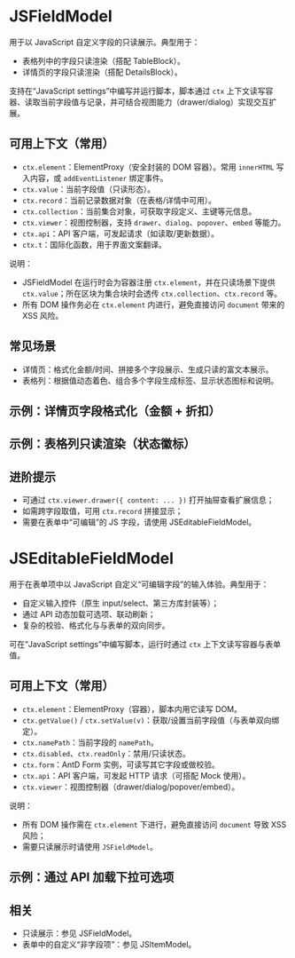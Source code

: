 # JSFieldModel

用于以 JavaScript 自定义字段的只读展示。典型用于：
- 表格列中的字段只读渲染（搭配 TableBlock）。
- 详情页的字段只读渲染（搭配 DetailsBlock）。

支持在“JavaScript settings”中编写并运行脚本，脚本通过 `ctx` 上下文读写容器、读取当前字段值与记录，并可结合视图能力（drawer/dialog）实现交互扩展。

## 可用上下文（常用）
- `ctx.element`：ElementProxy（安全封装的 DOM 容器）。常用 `innerHTML` 写入内容，或 `addEventListener` 绑定事件。
- `ctx.value`：当前字段值（只读形态）。
- `ctx.record`：当前记录数据对象（在表格/详情中可用）。
- `ctx.collection`：当前集合对象，可获取字段定义、主键等元信息。
- `ctx.viewer`：视图控制器，支持 `drawer`、`dialog`、`popover`、`embed` 等能力。
- `ctx.api`：API 客户端，可发起请求（如读取/更新数据）。
- `ctx.t`：国际化函数，用于界面文案翻译。

说明：
- JSFieldModel 在运行时会为容器注册 `ctx.element`，并在只读场景下提供 `ctx.value`；所在区块为集合块时会透传 `ctx.collection`、`ctx.record` 等。
- 所有 DOM 操作务必在 `ctx.element` 内进行，避免直接访问 `document` 带来的 XSS 风险。

## 常见场景
- 详情页：格式化金额/时间、拼接多个字段展示、生成只读的富文本展示。
- 表格列：根据值动态着色、组合多个字段生成标签、显示状态图标和说明。

## 示例：详情页字段格式化（金额 + 折扣）
<code src="./demos/details.tsx"></code>

## 示例：表格列只读渲染（状态徽标）
<code src="./demos/table.tsx"></code>

## 进阶提示
- 可通过 `ctx.viewer.drawer({ content: ... })` 打开抽屉查看扩展信息；
- 如需跨字段取值，可用 `ctx.record` 拼接显示；
- 需要在表单中“可编辑”的 JS 字段，请使用 JSEditableFieldModel。

# JSEditableFieldModel

用于在表单项中以 JavaScript 自定义“可编辑字段”的输入体验。典型用于：
- 自定义输入控件（原生 input/select、第三方库封装等）；
- 通过 API 动态加载可选项、联动刷新；
- 复杂的校验、格式化与与表单的双向同步。

可在“JavaScript settings”中编写脚本，运行时通过 `ctx` 上下文读写容器与表单值。

## 可用上下文（常用）
- `ctx.element`：ElementProxy（容器），脚本内用它读写 DOM。
- `ctx.getValue()` / `ctx.setValue(v)`：获取/设置当前字段值（与表单双向绑定）。
- `ctx.namePath`：当前字段的 `namePath`。
- `ctx.disabled`、`ctx.readOnly`：禁用/只读状态。
- `ctx.form`：AntD Form 实例，可读写其它字段或做校验。
- `ctx.api`：API 客户端，可发起 HTTP 请求（可搭配 Mock 使用）。
- `ctx.viewer`：视图控制器（drawer/dialog/popover/embed）。

说明：
- 所有 DOM 操作需在 `ctx.element` 下进行，避免直接访问 `document` 导致 XSS 风险；
- 需要只读展示时请使用 `JSFieldModel`。

## 示例：通过 API 加载下拉可选项
<code src="./demos/remote-select.tsx"></code>

## 相关
- 只读展示：参见 JSFieldModel。
- 表单中的自定义“非字段项”：参见 JSItemModel。
